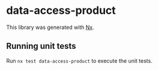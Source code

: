 # data-access-product

This library was generated with [Nx](https://nx.dev).

## Running unit tests

Run `nx test data-access-product` to execute the unit tests.
